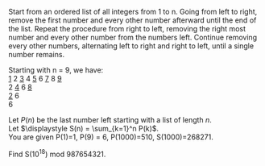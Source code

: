 <p>
Start from an ordered list of all integers from 1 to n. Going from left to right, remove the first number and every other number afterward until the end of the list. Repeat the procedure from right to left, removing the right most number and every other number from the numbers left. Continue removing every other numbers, alternating left to right and right to left, until a single number remains.
</p>
<p>
Starting with n = 9, we have:<br />
<u>1</u> 2 <u>3</u> 4 <u>5</u> 6 <u>7</u> 8 <u>9</u><br />
2 <u>4</u> 6 <u>8</u><br />
<u>2</u> 6<br />
6
</p>
<p>
Let <var>P</var>(<var>n</var>) be the last number left starting with a list of length <var>n</var>.<br />
Let $\displaystyle S(n) = \sum_{k=1}^n P(k)$.<br />
You are given P(1)=1, P(9) = 6, P(1000)=510, S(1000)=268271.
</p>
<p>
Find S(10<sup>18</sup>) mod 987654321.
</p>
